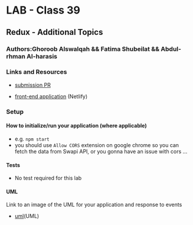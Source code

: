 # LAB - Class 39

## Redux - Additional Topics

### Authors:Ghoroob Alswalqah && Fatima Shubeilat && Abdul-rhman Al-harasis 

### Links and Resources

- [submission PR](https://github.com/401-advanced-javascript-Dante/lab36/pull/3)

<!-- - [ci/cd](https://github.com/401-advanced-javascript-Dante/lab31/actions/runs/48085952) (GitHub Actions) -->

- [front-end application](https://affectionate-kirch-afb68a.netlify.com) (Netlify)

### Setup


#### How to initialize/run your application (where applicable)

- e.g. `npm start`
- you should use `Allow CORS` extension on google chrome so you can fetch the data from Swapi API, or you gonna have an issue with cors ...

#### Tests
- No test required for this lab 

#### UML

Link to an image of the UML for your application and response to events
- [uml](https://i.ibb.co/bNBY8QH/lab38.jpg)(UML)

